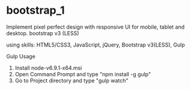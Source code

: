 # bootstrap_1

Implement pixel perfect design with responsive UI for mobile, tablet and desktop. bootstrap v3 (LESS)

using skills: HTML5/CSS3, JavaScript, jQuery, Bootstrap v3(LESS), Gulp

Gulp Usage

1. Install node-v6.9.1-x64.msi
2. Open Command Prompt and type "npm install -g gulp"
3. Go to Project directory and type "gulp watch"
